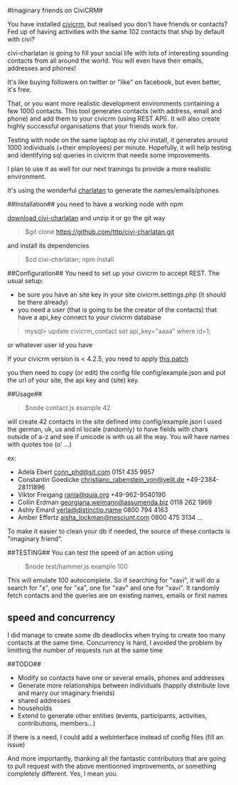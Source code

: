 #Imaginary friends on CiviCRM#


You have installed [civicrm](http://www.civicrm.org), but realised you don't have friends or contacts? Fed up of having activities with the same 102 contacts that ship by default with civi?

civi-charlatan is going to fill your social life with lots of interesting sounding contacts from all around the world. You will even have their emails, addresses and phones!

It's like buying followers on twitter or "like" on facebook, but even better, it's free.
 
That, or you want more realistic development environments containing a few 1000 contacts. This tool generates contacts (with address, email and phone) and add them to your civicrm (using REST API). It will also create highly successful organisations that your friends work for. 

Testing with node on the same laptop as my civi install, it generates around 1000 individuals (+their employees) per minute. Hopefully, it will help testing and identifying sql queries in civicrm that needs some improvements.

I plan to use it as well for our next trainings to provide a more realistic environment.

It's using the wonderful [charlatan](https://npmjs.org/package/charlatan) to generate the names/emails/phones

##Installation##
you need to have a working node with npm

[download civi-charlatan](https://github.com/tttp/civi-charlatan/zipball/master) and unzip it or go the git way
> $git clone https://github.com/tttp/civi-charlatan.git

and install its dependencies 
> $cd civi-charlatan; npm install

##Configuration##
You need to set up your civicrm to accept REST. The usual setup:
- be sure you have an site key in your site civicrm.settings.php (it should be there already)
- you need a user (that is going to be the creator of the contacts) that have a api_key
connect to your civicrm database
> mysql> update civicrm_contact set api_key="aaaa" where id=1;

or whatever user id you have

If your civicrm version is < 4.2.5,  you need to apply [this patch](http://issues.civicrm.org/jira/browse/CRM-11169)

you then need to copy (or edit) the config file config/example.json
and put the url of your site, the api key and (site) key.

##Usage##

> $node contact.js example 42

will create 42 contacts in the site defined into config/example.json
I used the german, uk, us and nl locale (randomly) to have fields with chars outside of a-z and see if unicode is with us all the way. You will have names with quotes too (o' ...)

ex:
- Adela Ebert conn_phd@sit.com  0151 435 9957
- Constantin Goedicke christiano_rabenstein_von@velit.de  +49-2384-28111896
- Viktor Freigang rania@quia.org  +49-962-9540190
- Collin Erdman georgiana.weimann@assumenda.biz 0118 262 1969
- Ashly Emard verla@distinctio.name 0800 794 4163
- Amber Effertz aisha_lockman@nesciunt.com  0800 475 3134
...


To make it easier to clean your db if needed, the source of these contacts is "imaginary friend". 

##TESTING##
You can test the speed of an action using 
> $node test/hammer.js example 100

This will emulate 100 autocomplete. So if searching for "xavi", it will do a search for "x", one for "xa", one for "xav" and one for "xavi". 
It randomly fetch contacts and the queries are on existing names, emails or first names

## speed and concurrency ##
I did manage to create some db deadlocks when trying to create too many contacts at the same time. Concurrency is hard, I avoided the problem by limitting the number of requests run at the same time

##TODO##

- Modify so contacts have one or several emails, phones and addresses
- Generate more relationships between individuals (happily distribute love and marry our imaginary friends)
- shared addresses
- households
- Extend to generate other entities (events, participants, activities, contributions, members...)

If there is a need, I could add a webinterface instead of config files (fill an issue)

And more importantly, thanking all the fantastic contributors that are going to pull request with the above mentionned improvements, or something completely different. Yes, I mean you.

